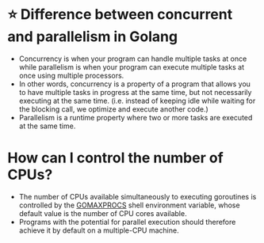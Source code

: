 # :star: Difference between concurrent and parallelism in Golang
- Concurrency is when your program can handle multiple tasks at once while parallelism is when your program can execute multiple tasks at once using multiple processors.
- In other words, concurrency is a property of a program that allows you to have multiple tasks in progress at the same time, but not necessarily executing at the same time. (i.e. instead of keeping idle while waiting for the blocking call, we optimize and execute another code.)
- Parallelism is a runtime property where two or more tasks are executed at the same time.

# How can I control the number of CPUs?
- The number of CPUs available simultaneously to executing goroutines is controlled by the [GOMAXPROCS](https://pkg.go.dev/runtime) shell environment variable, whose default value is the number of CPU cores available.
- Programs with the potential for parallel execution should therefore achieve it by default on a multiple-CPU machine.